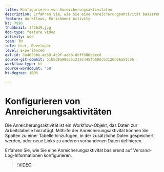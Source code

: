 ```yaml
---
title: Konfigurieren von Anreicherungsaktivitäten
description: Erfahren Sie, wie Sie eine Anreicherungsaktivität basierend auf Versand-Log-Informationen konfigurieren.
feature: Workflows, Enrichment Activity
kt: 7990
thumbnail: 342639.jpg
doc-type: feature video
activity: use
team: TM
role: User, Developer
level: Experienced
exl-id: 8a4653be-ae69-4c9f-aab8-dbff886ceecd
source-git-commit: b1b8d8a99a551239c445fb588cbd126b66a53c9b
workflow-type: ht
source-wordcount: '68'
ht-degree: 100%

---
```


# Konfigurieren von Anreicherungsaktivitäten

Die Anreicherungsaktivität ist ein Workflow-Objekt, das Daten zur Arbeitstabelle hinzufügt. Mithilfe der Anreicherungsaktivität können Sie Spalten zu einer Tabelle hinzufügen, in der zusätzliche Daten gespeichert werden, oder neue Links zu anderen vorhandenen Daten definieren.

Erfahren Sie, wie Sie eine Anreicherungsaktivität basierend auf Versand-Log-Informationen konfigurieren.

>[!VIDEO](https://video.tv.adobe.com/v/342639?quality=12&learn=on)
